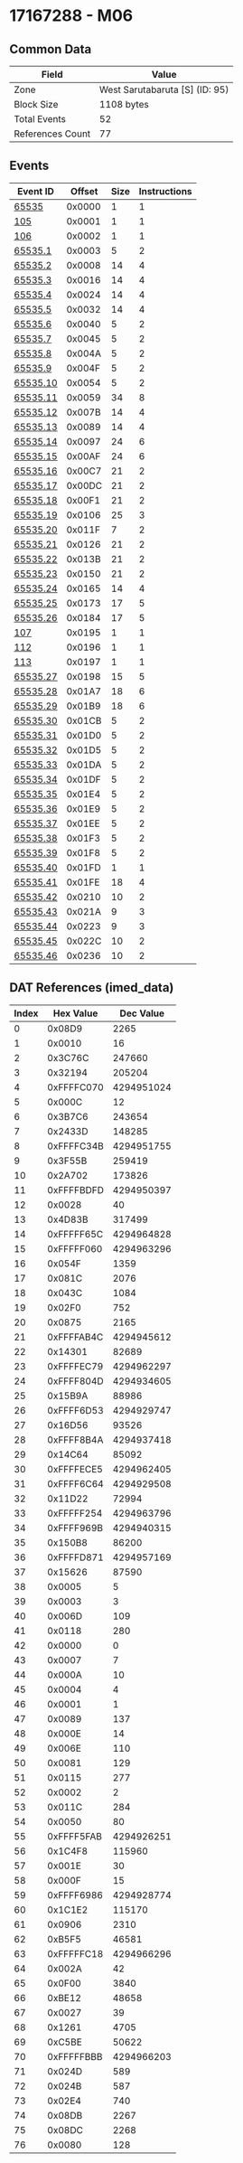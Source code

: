 # 17167288 - M06

## Common Data

| Field            | Value                          |
|------------------|--------------------------------|
| Zone             | West Sarutabaruta [S] (ID: 95) |
| Block Size       | 1108 bytes                     |
| Total Events     | 52                             |
| References Count | 77                             |

## Events

| Event ID                  | Offset   |   Size |   Instructions |
|---------------------------|----------|--------|----------------|
| [65535](./65535.md)       | 0x0000   |      1 |              1 |
| [105](./105.md)           | 0x0001   |      1 |              1 |
| [106](./106.md)           | 0x0002   |      1 |              1 |
| [65535.1](./65535.1.md)   | 0x0003   |      5 |              2 |
| [65535.2](./65535.2.md)   | 0x0008   |     14 |              4 |
| [65535.3](./65535.3.md)   | 0x0016   |     14 |              4 |
| [65535.4](./65535.4.md)   | 0x0024   |     14 |              4 |
| [65535.5](./65535.5.md)   | 0x0032   |     14 |              4 |
| [65535.6](./65535.6.md)   | 0x0040   |      5 |              2 |
| [65535.7](./65535.7.md)   | 0x0045   |      5 |              2 |
| [65535.8](./65535.8.md)   | 0x004A   |      5 |              2 |
| [65535.9](./65535.9.md)   | 0x004F   |      5 |              2 |
| [65535.10](./65535.10.md) | 0x0054   |      5 |              2 |
| [65535.11](./65535.11.md) | 0x0059   |     34 |              8 |
| [65535.12](./65535.12.md) | 0x007B   |     14 |              4 |
| [65535.13](./65535.13.md) | 0x0089   |     14 |              4 |
| [65535.14](./65535.14.md) | 0x0097   |     24 |              6 |
| [65535.15](./65535.15.md) | 0x00AF   |     24 |              6 |
| [65535.16](./65535.16.md) | 0x00C7   |     21 |              2 |
| [65535.17](./65535.17.md) | 0x00DC   |     21 |              2 |
| [65535.18](./65535.18.md) | 0x00F1   |     21 |              2 |
| [65535.19](./65535.19.md) | 0x0106   |     25 |              3 |
| [65535.20](./65535.20.md) | 0x011F   |      7 |              2 |
| [65535.21](./65535.21.md) | 0x0126   |     21 |              2 |
| [65535.22](./65535.22.md) | 0x013B   |     21 |              2 |
| [65535.23](./65535.23.md) | 0x0150   |     21 |              2 |
| [65535.24](./65535.24.md) | 0x0165   |     14 |              4 |
| [65535.25](./65535.25.md) | 0x0173   |     17 |              5 |
| [65535.26](./65535.26.md) | 0x0184   |     17 |              5 |
| [107](./107.md)           | 0x0195   |      1 |              1 |
| [112](./112.md)           | 0x0196   |      1 |              1 |
| [113](./113.md)           | 0x0197   |      1 |              1 |
| [65535.27](./65535.27.md) | 0x0198   |     15 |              5 |
| [65535.28](./65535.28.md) | 0x01A7   |     18 |              6 |
| [65535.29](./65535.29.md) | 0x01B9   |     18 |              6 |
| [65535.30](./65535.30.md) | 0x01CB   |      5 |              2 |
| [65535.31](./65535.31.md) | 0x01D0   |      5 |              2 |
| [65535.32](./65535.32.md) | 0x01D5   |      5 |              2 |
| [65535.33](./65535.33.md) | 0x01DA   |      5 |              2 |
| [65535.34](./65535.34.md) | 0x01DF   |      5 |              2 |
| [65535.35](./65535.35.md) | 0x01E4   |      5 |              2 |
| [65535.36](./65535.36.md) | 0x01E9   |      5 |              2 |
| [65535.37](./65535.37.md) | 0x01EE   |      5 |              2 |
| [65535.38](./65535.38.md) | 0x01F3   |      5 |              2 |
| [65535.39](./65535.39.md) | 0x01F8   |      5 |              2 |
| [65535.40](./65535.40.md) | 0x01FD   |      1 |              1 |
| [65535.41](./65535.41.md) | 0x01FE   |     18 |              4 |
| [65535.42](./65535.42.md) | 0x0210   |     10 |              2 |
| [65535.43](./65535.43.md) | 0x021A   |      9 |              3 |
| [65535.44](./65535.44.md) | 0x0223   |      9 |              3 |
| [65535.45](./65535.45.md) | 0x022C   |     10 |              2 |
| [65535.46](./65535.46.md) | 0x0236   |     10 |              2 |

## DAT References (imed_data)

|   Index | Hex Value   |   Dec Value |
|---------|-------------|-------------|
|       0 | 0x08D9      |        2265 |
|       1 | 0x0010      |          16 |
|       2 | 0x3C76C     |      247660 |
|       3 | 0x32194     |      205204 |
|       4 | 0xFFFFC070  |  4294951024 |
|       5 | 0x000C      |          12 |
|       6 | 0x3B7C6     |      243654 |
|       7 | 0x2433D     |      148285 |
|       8 | 0xFFFFC34B  |  4294951755 |
|       9 | 0x3F55B     |      259419 |
|      10 | 0x2A702     |      173826 |
|      11 | 0xFFFFBDFD  |  4294950397 |
|      12 | 0x0028      |          40 |
|      13 | 0x4D83B     |      317499 |
|      14 | 0xFFFFF65C  |  4294964828 |
|      15 | 0xFFFFF060  |  4294963296 |
|      16 | 0x054F      |        1359 |
|      17 | 0x081C      |        2076 |
|      18 | 0x043C      |        1084 |
|      19 | 0x02F0      |         752 |
|      20 | 0x0875      |        2165 |
|      21 | 0xFFFFAB4C  |  4294945612 |
|      22 | 0x14301     |       82689 |
|      23 | 0xFFFFEC79  |  4294962297 |
|      24 | 0xFFFF804D  |  4294934605 |
|      25 | 0x15B9A     |       88986 |
|      26 | 0xFFFF6D53  |  4294929747 |
|      27 | 0x16D56     |       93526 |
|      28 | 0xFFFF8B4A  |  4294937418 |
|      29 | 0x14C64     |       85092 |
|      30 | 0xFFFFECE5  |  4294962405 |
|      31 | 0xFFFF6C64  |  4294929508 |
|      32 | 0x11D22     |       72994 |
|      33 | 0xFFFFF254  |  4294963796 |
|      34 | 0xFFFF969B  |  4294940315 |
|      35 | 0x150B8     |       86200 |
|      36 | 0xFFFFD871  |  4294957169 |
|      37 | 0x15626     |       87590 |
|      38 | 0x0005      |           5 |
|      39 | 0x0003      |           3 |
|      40 | 0x006D      |         109 |
|      41 | 0x0118      |         280 |
|      42 | 0x0000      |           0 |
|      43 | 0x0007      |           7 |
|      44 | 0x000A      |          10 |
|      45 | 0x0004      |           4 |
|      46 | 0x0001      |           1 |
|      47 | 0x0089      |         137 |
|      48 | 0x000E      |          14 |
|      49 | 0x006E      |         110 |
|      50 | 0x0081      |         129 |
|      51 | 0x0115      |         277 |
|      52 | 0x0002      |           2 |
|      53 | 0x011C      |         284 |
|      54 | 0x0050      |          80 |
|      55 | 0xFFFF5FAB  |  4294926251 |
|      56 | 0x1C4F8     |      115960 |
|      57 | 0x001E      |          30 |
|      58 | 0x000F      |          15 |
|      59 | 0xFFFF6986  |  4294928774 |
|      60 | 0x1C1E2     |      115170 |
|      61 | 0x0906      |        2310 |
|      62 | 0xB5F5      |       46581 |
|      63 | 0xFFFFFC18  |  4294966296 |
|      64 | 0x002A      |          42 |
|      65 | 0x0F00      |        3840 |
|      66 | 0xBE12      |       48658 |
|      67 | 0x0027      |          39 |
|      68 | 0x1261      |        4705 |
|      69 | 0xC5BE      |       50622 |
|      70 | 0xFFFFFBBB  |  4294966203 |
|      71 | 0x024D      |         589 |
|      72 | 0x024B      |         587 |
|      73 | 0x02E4      |         740 |
|      74 | 0x08DB      |        2267 |
|      75 | 0x08DC      |        2268 |
|      76 | 0x0080      |         128 |
